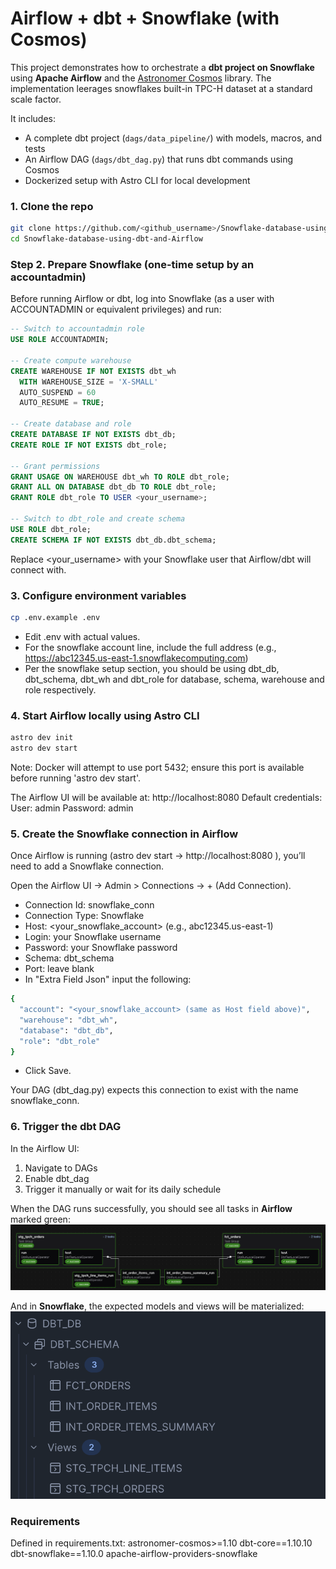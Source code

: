 # Airflow + dbt + Snowflake (with Cosmos)

This project demonstrates how to orchestrate a **dbt project on Snowflake** using **Apache Airflow** and the [Astronomer Cosmos](https://github.com/astronomer/astronomer-cosmos) library. The implementation leerages snowflakes built-in TPC-H dataset at a standard scale factor.

It includes:
- A complete dbt project (`dags/data_pipeline/`) with models, macros, and tests
- An Airflow DAG (`dags/dbt_dag.py`) that runs dbt commands using Cosmos
- Dockerized setup with Astro CLI for local development

### 1. Clone the repo
```bash
git clone https://github.com/<github_username>/Snowflake-database-using-dbt-and-Airflow.git
cd Snowflake-database-using-dbt-and-Airflow
```

### Step 2. Prepare Snowflake (one-time setup by an accountadmin)
Before running Airflow or dbt, log into Snowflake (as a user with ACCOUNTADMIN or equivalent privileges) and run:
``` SQL
-- Switch to accountadmin role
USE ROLE ACCOUNTADMIN;

-- Create compute warehouse
CREATE WAREHOUSE IF NOT EXISTS dbt_wh
  WITH WAREHOUSE_SIZE = 'X-SMALL'
  AUTO_SUSPEND = 60
  AUTO_RESUME = TRUE;

-- Create database and role
CREATE DATABASE IF NOT EXISTS dbt_db;
CREATE ROLE IF NOT EXISTS dbt_role;

-- Grant permissions
GRANT USAGE ON WAREHOUSE dbt_wh TO ROLE dbt_role;
GRANT ALL ON DATABASE dbt_db TO ROLE dbt_role;
GRANT ROLE dbt_role TO USER <your_username>;

-- Switch to dbt_role and create schema
USE ROLE dbt_role;
CREATE SCHEMA IF NOT EXISTS dbt_db.dbt_schema;
```
Replace <your_username> with your Snowflake user that Airflow/dbt will connect with.

### 3. Configure environment variables
```bash
cp .env.example .env
```
- Edit .env with actual values.
- For the snowflake account line, include the full address (e.g., https://abc12345.us-east-1.snowflakecomputing.com)
- Per the snowflake setup section, you should be using dbt_db, dbt_schema, dbt_wh and dbt_role for database, schema, warehouse and role respectively.

### 4. Start Airflow locally using Astro CLI
```bash
astro dev init
astro dev start
```
Note: Docker will attempt to use port 5432; ensure this port is available before running 'astro dev start'.

The Airflow UI will be available at: http://localhost:8080
Default credentials:
User: admin
Password: admin

### 5. Create the Snowflake connection in Airflow

Once Airflow is running (astro dev start → http://localhost:8080
), you’ll need to add a Snowflake connection.

Open the Airflow UI → Admin > Connections → + (Add Connection).
- Connection Id: snowflake_conn
- Connection Type: Snowflake
- Host: <your_snowflake_account> (e.g., abc12345.us-east-1)
- Login: your Snowflake username
- Password: your Snowflake password
- Schema: dbt_schema
- Port: leave blank
- In "Extra Field Json" input the following:
``` bash
{
  "account": "<your_snowflake_account> (same as Host field above)",
  "warehouse": "dbt_wh",
  "database": "dbt_db",
  "role": "dbt_role"
}
```
- Click Save.

Your DAG (dbt_dag.py) expects this connection to exist with the name snowflake_conn.
 
 ### 6. Trigger the dbt DAG
 In the Airflow UI:
1. Navigate to DAGs
2. Enable dbt_dag
3. Trigger it manually or wait for its daily schedule


When the DAG runs successfully, you should see all tasks in **Airflow** marked green:
![Successfully_Run_DAG](images/Successfully_Run_DAG.png)

And in **Snowflake**, the expected models and views will be materialized:
![Correctly_Populated_Snowflake_Tables](images/Correctly_Populated_Snowflake_Tables.png)

	
### Requirements
Defined in requirements.txt:
astronomer-cosmos>=1.10
dbt-core==1.10.10
dbt-snowflake==1.10.0
apache-airflow-providers-snowflake


